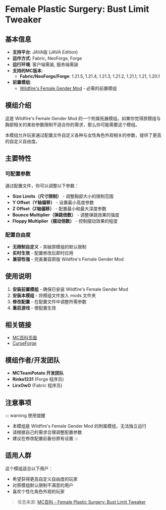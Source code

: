 <ModInfo 
  curseForgeId="female-plastic-surgery-bust-limit-tweaker" 
  modName="Female Plastic Surgery: Bust Limit Tweaker" 
  projectId="1178067"
  modrinthId=""
  modrinthSlug=""
/>

# Female Plastic Surgery: Bust Limit Tweaker

## 基本信息

- **支持平台**: JAVA版 (JAVA Edition)
- **运作方式**: Fabric, NeoForge, Forge
- **运行环境**: 客户端需装, 服务端需装
- **支持的MC版本**:
  - **Fabric/NeoForge/Forge**: 1.21.5, 1.21.4, 1.21.3, 1.21.2, 1.21.1, 1.21, 1.20.1
- **前置模组**:
  - [Wildfire's Female Gender Mod](https://www.mcmod.cn/class/6938.html) - 必需的前置模组

## 模组介绍

这是 Wildfire's Female Gender Mod 的一个附属拓展模组。如果你觉得原模组与胸部相关的某些参数限制不适合你的需求，那么你可能需要这个模组。

本模组允许玩家通过配置文件自定义各种与女性角色外观相关的参数，提供了更高的自定义自由度。

## 主要特性

### 可配置参数

通过配置文件，你可以调整以下参数：

- **Size Limits（尺寸限制）** - 调整胸部大小的限制范围
- **Y Offset（Y轴偏移）** - 设置最小高度参数
- **Z Offset（Z轴偏移）** - 配置最小和最大深度参数
- **Bounce Multiplier（弹跳倍数）** - 调整弹跳效果的强度
- **Floppy Multiplier（摆动倍数）** - 控制摆动效果的程度

### 配置自由度

- **无限制自定义** - 突破原模组的默认限制
- **实时生效** - 配置修改后即时应用
- **兼容性强** - 完美兼容原版 Wildfire's Female Gender Mod

## 使用说明

1. **安装前置模组** - 确保已安装 Wildfire's Female Gender Mod
2. **安装本模组** - 将模组文件放入 mods 文件夹
3. **修改配置** - 在配置文件中调整所需参数
4. **重启游戏** - 使配置生效

## 相关链接

- [MC百科页面](https://www.mcmod.cn/class/18102.html)
- [CurseForge](https://www.curseforge.com/minecraft/mc-mods/female-plastic-surgery-bust-limit-tweaker)

## 模组作者/开发团队

- **MCTeamPotato 开发团队**
- **Rinko1231** (Forge 程序员)
- **LirxOwO** (Fabric 程序员)

## 注意事项

::: warning 使用提醒
- 本模组是 Wildfire's Female Gender Mod 的附属模组，无法独立运行
- 请根据自己的需求合理调整配置参数
- 建议在修改配置前备份原有设置
:::

## 适用人群

这个模组适合以下用户：
- 希望获得更高自定义自由度的玩家
- 对原模组默认限制不满意的用户
- 喜欢个性化角色外观的玩家

> 信息来源: [MC百科 - Female Plastic Surgery: Bust Limit Tweaker](https://www.mcmod.cn/class/18102.html)